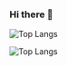 ### Hi there 👋

![Top Langs](https://github-readme-stats.vercel.app/api/top-langs/?username=ayoubElhoucine&layout=compact)

![Top Langs](https://awesome-github-stats.azurewebsites.net/user-stats/ayoubElhoucine?theme=tokyonight&show_icons=true&cardType=github)

<!--
**ayoubElhoucine/ayoubElhoucine** is a ✨ _special_ ✨ repository because its `README.md` (this file) appears on your GitHub profile.

Here are some ideas to get you started:

- 🔭 I’m currently working on ...
- 🌱 I’m currently learning ...
- 👯 I’m looking to collaborate on ...
- 🤔 I’m looking for help with ...
- 💬 Ask me about ...
- 📫 How to reach me: ...
- 😄 Pronouns: ...
- ⚡ Fun fact: ...
-->

